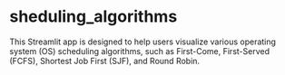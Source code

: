 # sheduling_algorithms
This Streamlit app is designed to help users visualize various operating system (OS) scheduling algorithms, such as First-Come, First-Served (FCFS), Shortest Job First (SJF), and Round Robin. 
